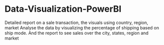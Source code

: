 # Data-Visualization-PowerBI
Detailed report on a sale transaction, the visuals using country, region, market Analyse the data by visualizing the percentage of shipping based on ship mode. And the report to see sales over the city, states, region and market
